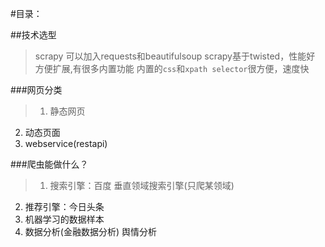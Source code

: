#目录：


##技术选型
>scrapy 可以加入requests和beautifulsoup
scrapy基于twisted，性能好
方便扩展,有很多内置功能
内置的`css`和`xpath selector`很方便，速度快

###网页分类
>1. 静态网页
2. 动态页面
3. webservice(restapi)

###爬虫能做什么？
>1. 搜索引擎：百度 垂直领域搜索引擎(只爬某领域)
2. 推荐引擎：今日头条
3. 机器学习的数据样本
4. 数据分析(金融数据分析) 舆情分析
